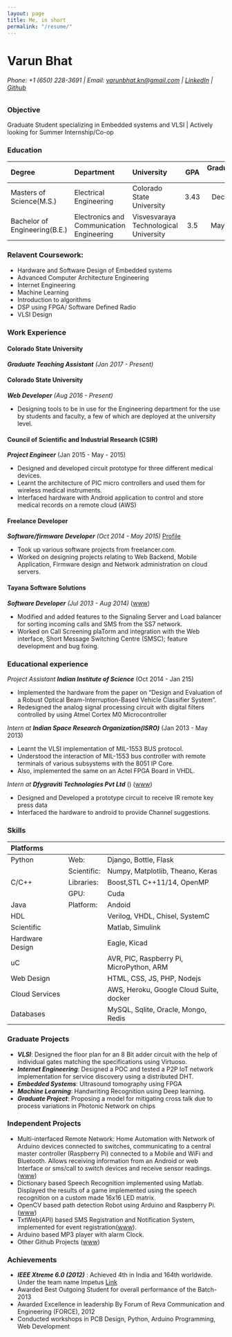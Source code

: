 ```yaml
---
layout: page
title: Me, in short
permalink: "/resume/"
---
```


# Varun Bhat
###### Phone: +1 (650) 228-3691 | Email: varunbhat.kn@gmail.com | [LinkedIn](https://www.linkedin.com/in/varunbhatkn) | [Github](https://github.com/varunbhat)


### Objective
Graduate Student specializing in Embedded systems and VLSI | Actively looking for Summer Internship/Co-op

 
### Education

| Degree | Department  |      University      |  GPA | Graduation Year |
|:-----|:----|:----|:---:|---:|
| Masters of Science(M.S.)| Electrical Engineering | Colorado State University | 3.43 | Dec 2017 |
| Bachelor of Engineering(B.E.)| Electronics and Communication Engineering | Visvesvaraya Technological University | 3.5 | May 2013 |


### Relavent Coursework:
* Hardware and Software Design of Embedded systems
* Advanced Computer Architecture Engineering 
* Internet Engineering
* Machine Learning
* Introduction to algorithms
* DSP using FPGA/ Software Defined Radio
* VLSI Design


### Work Experience

#### Colorado State University
***Graduate Teaching Assistant*** _(Jan 2017 - Present)_


#### Colorado State University  
***Web Developer*** _(Aug 2016 - Present)_
* Designing tools to be in use for the Engineering department for the use by students and faculty, a few of which are deployed at the university level.

#### Council of Scientific and Industrial Research (CSIR)
***Project Engineer***  (Jan 2015 - May - 2015) 
* Designed and developed circuit prototype for three different medical devices.
* Learnt the architecture of PIC micro controllers and used them for wireless medical instruments.
* Interfaced hardware with Android application to control and store medical records on a remote cloud (AWS)

#### Freelance Developer 
***Software/firmware Developer*** _(Oct 2014 - May 2015)_ [Profile](https://www.freelancer.in/u/varunbhatkn.html)
* Took up various software projects from freelancer.com.
* Worked on designing projects relating to Web Backend, Mobile Application, Firmware design and Network administration on cloud servers.

#### Tayana Software Solutions
***Software Developer*** _(Jul 2013 - Aug 2014)_ ([www](http://tayanasoftware.com/))
* Modified and added features to the Signaling Server and Load balancer for sorting incoming calls and SMS from the SS7 network.
* Worked on Call Screening plaTorm and integration with the Web interface, Short Message Switching Centre (SMSC); feature development and bug fixing.


### Educational experience
_Project Assistant_ ***Indian Institute of Science*** (Oct 2014 - Jan 215)
* Implemented the hardware from the paper on “Design and Evaluation of a Robust Optical Beam-Interruption-Based Vehicle Classifier System”. 
* Redesigned the  analog signal processing circuit with digital filters controlled by using Atmel Cortex M0 Microcontroller 

_Intern at_ ***Indian Space Research Organization(ISRO)*** (Jan 2013 - May 2013)
* Learnt the VLSI implementation of MIL-1553 BUS protocol.
* Understood the interaction of MIL-1553 bus controller with remote terminals of various subsystems with the 8051 IP Core.
* Also, implemented the same on an Actel FPGA Board in VHDL.

_Intern at_ ***Dfygraviti Technologies Pvt Ltd*** () ([www](http://dfygraviti.com/))
* Designed and Developed a prototype circuit to receive IR remote key press data
* Interfaced the hardware to android to provide Channel suggestions.


### Skills

| Platforms |   |  |
|:---|:---|---|
| Python | Web:| Django, Bottle, Flask |
|              | Scientific: |Numpy, Matplotlib, Theano, Keras |
| C/C++  | Libraries: | Boost,STL C++11/14, OpenMP |
|              | GPU:       | Cuda   |
| Java   | Platform:  | Andoid |
| HDL    |            | Verilog, VHDL, Chisel, SystemC |
| Scientific | | Matlab, Simulink |
| Hardware Design| | Eagle, Kicad |
| uC | | AVR, PIC, Raspberry Pi, MicroPython, ARM |
| Web Design | | HTML, CSS, JS, PHP, Nodejs |
| Cloud Services| | AWS, Heroku, Google Cloud Suite, docker |
| Databases | | MySQL, Sqlite, Oracle, Mongo, Redis  |


### Graduate Projects
* ***VLSI***:  Designed the floor plan for an 8 Bit adder circuit with the help of individual gates matching the specifications using Virtuoso.
* ***Internet Engineering***: Designed a POC and tested a P2P IoT network implementation for service discovery using a distributed DHT.
* ***Embedded Systems***: Ultrasound tomography using FPGA
* ***Machine Learning***: Handwriting Recognition using Deep learning. 
* ***Graduate Project***: Proposing a model for mitigating cross talk due to process variations in Photonic Network on chips

### Independent Projects
* Multi-interfaced  Remote  Network:  Home Automation  with  Network  of Arduino  devices  connected  to  switches,  communicating  to  a  central  master controller (Raspberry Pi) connected to a Mobile and WiFi and Bluetooth. Allows receiving information from an Android or web Interface or sms/call to switch devices and receive sensor readings. ([www]((https://github.com/varunbhat/Home-Automation-Internet)))
* Dictionary based Speech Recognition implemented using Matlab. Displayed the results of a game implemented using the speech recognition on a custom made 16x16 LED matrix. 
* OpenCV based path detection Robot using Arduino and Raspberry Pi. ([www](https://github.com/varunbhat/An-eye-for-the-blind-bot))
* TxtWeb(API) based SMS Registration and Notification System, implemented for event registration([www](https://github.com/varunbhat/Life-with-sms)).
* Arduino based MP3 player with alarm Clock.
* Other Github Projects ([www](https://github.com/varunbhat/Arduino-Hardware-Projects))
 
 
### Achievements
* ***IEEE Xtreme 6.0 (2012)*** : Achieved 4th in India and 164th worldwide. Under the team name Impetus [Link](https://www.ieee.org/membership_services//Final_Results_2012.pdf)
* Awarded Best Outgoing Student for overall performance of the Batch-2013
* Awarded Excellence in leadership By Forum of Reva Communication and Engineering (FORCE), 2012
* Conducted workshops in PCB Design, Python, Arduino Programming, Web Development